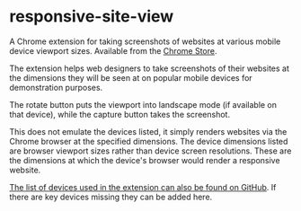 responsive-site-view
====================

A Chrome extension for taking screenshots of websites at various mobile device viewport sizes. Available from the [Chrome Store](https://chrome.google.com/webstore/detail/responsive-site-view/igfgkigklekkapmkhianeahnkfddkjbm).

The extension helps web designers to take screenshots of their websites at the dimensions they will be seen at on popular mobile devices for demonstration purposes.

The rotate button puts the viewport into landscape mode (if available on that device), while the capture button takes the screenshot.

This does not emulate the devices listed, it simply renders websites via the Chrome browser at the specified dimensions. The device dimensions listed are browser viewport sizes rather than device screen resolutions. These are the dimensions at which the device's browser would render a responsive website.

[The list of devices used in the extension can also be found on GitHub](https://github.com/Nimbleworks/device-browser-viewports). If there are key devices missing they can be added here.
